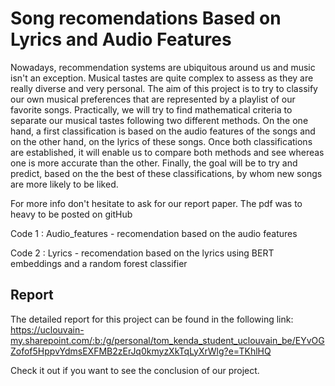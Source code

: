 # Song recomendations Based on Lyrics and Audio Features


Nowadays, recommendation systems are ubiquitous around us and music isn't an exception. Musical tastes are quite complex to assess as they are really diverse and very personal. The aim of this project is to try to classify our own musical preferences that are represented by a playlist of our favorite songs. Practically, we will try to find mathematical criteria to separate our musical tastes following two different methods. On the one hand, a first classification is based on the audio features of the songs and on the other hand, on the lyrics of these songs. Once both classifications are established, it will enable us to compare both methods and see whereas one is more accurate than the other. Finally, the goal will be to try and predict, based on the the best of these classifications, by whom new songs are more likely to be liked.

For more info don't hesitate to ask for our report paper. The pdf was to heavy to be posted on gitHub

Code 1 : Audio_features - recomendation based on the audio features 

Code 2 : Lyrics - recomendation based on the lyrics using BERT embeddings and a random forest classifier

## Report 

The detailed report for this project can be found in the following link: 
https://uclouvain-my.sharepoint.com/:b:/g/personal/tom_kenda_student_uclouvain_be/EYvOGZofof5HppvYdmsEXFMB2zErJq0kmyzXkTqLyXrWlg?e=TKhlHQ

Check it out if you want to see the conclusion of our project.

